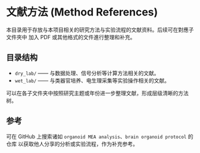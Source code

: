 # 文献方法 (Method References)

本目录用于存放与本项目相关的研究方法与实验流程的文献资料。后续可在對應子文件夾中
加入 PDF 或其他格式的文件進行整理和补充。

## 目录结构

- `dry_lab/`  —— 与数据处理、信号分析等计算方法相关的文献。
- `wet_lab/`  —— 与类器官培养、电生理采集等实验操作相关的文献。

可以在各子文件夹中按照研究主题或年份进一步整理文献，形成层级清晰的方法树。

## 参考

可在 GitHub 上搜索诸如 `organoid MEA analysis`、`brain organoid protocol` 的仓库
以获取他人分享的分析或实验流程，作为补充参考。
